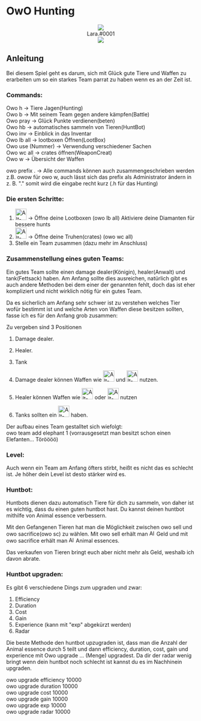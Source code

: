 # OwO Hunting
<p align="center">
  <img src="https://discord.com/assets/a72f391b6469dda5077b1de1fcc4d18f.svg" alt=" "/><br>Lara.#0001<br>
  <img src="https://cdn.discordapp.com/avatars/502102413226803202/a_6092d40593a3ecd3a57beee96ab0e97f.gif?size=128" alt=" "/>
</p>

## Anleitung

Bei diesem Spiel geht es darum, sich mit Glück gute Tiere und Waffen zu erarbeiten um so ein starkes Team parrat zu haben wenn es an der Zeit ist. 

### Commands:

Owo h -> Tiere Jagen(Hunting) <br>
Owo b -> Mit seinem Team gegen andere kämpfen(Battle)<br>
Owo pray -> Glück Punkte verdienen(beten)<br>
Owo hb -> automatisches sammeln von Tieren(HuntBot)<br> 
Owo inv -> Einblick in das Inventar <br>
Owo lb all -> lootboxen Öffnen(LootBox)<br>
Owo use (Nummer) -> Verwendung verschiedener Sachen<br> 
Owo wc all -> crates öffnen(WeaponCreat) <br>
Owo w -> Übersicht der Waffen <br>

owo prefix . -> Alle commands können auch zusammengeschrieben werden z.B. owow für owo w, auch lässt sich das prefix als Administrator ändern in z. B. "." somit wird die eingabe recht kurz (.h für das Hunting)

### Die ersten Schritte:
1. <img src="https://cdn.discordapp.com/emojis/630496019989266432.png?v=1" alt="Alt-Text" title="" width="30" height="30"/> -> Öffne deine Lootboxen (owo lb all)
   Aktiviere deine Diamanten für bessere hunts 
2. <img src="https://cdn.discordapp.com/emojis/621848189133258756.png?v=1" alt="Alt-Text" title="" width="30" height="30"/> -> Öffne deine Truhen(crates) (owo wc all) 
3. Stelle ein Team zusammen (dazu mehr im Anschluss)

### Zusammenstellung eines guten Teams:

Ein gutes Team sollte einen damage dealer(Königin), healer(Anwalt) und tank(Fettsack) haben. Am Anfang sollte dies ausreichen, natürlich gibt es auch andere Methoden bei dem einer der genannten fehlt, doch das ist eher kompliziert und nicht wirklich nötig für ein gutes Team.

Da es sicherlich am Anfang sehr schwer ist zu verstehen welches Tier wofür bestimmt ist und welche Arten von Waffen diese besitzen sollten, fasse ich es für den Anfang grob zusammen:

Zu vergeben sind 3 Positionen
1. Damage dealer.
2. Healer.  
3. Tank

1. Damage dealer können Waffen wie <img src="https://cdn.discordapp.com/emojis/594613521271095299.png?v=1" alt="Alt-Text" title="" width="30" height="30"/>  und <img src="https://cdn.discordapp.com/emojis/594613521367695364.png?v=1" alt="Alt-Text" title="" width="30" height="30"/>  nutzen.
2. Healer können Waffen wie <img src="https://cdn.discordapp.com/emojis/594613521950441481.png?v=1" alt="Alt-Text" title="" width="30" height="30"/> oder <img src="https://cdn.discordapp.com/emojis/594613521581473851.png?v=1" alt="Alt-Text" title="" width="30" height="30"/> nutzen
3. Tanks sollten ein <img src="https://cdn.discordapp.com/emojis/594613521648713767.png?v=1" alt="Alt-Text" title="" width="30" height="30"/>  haben.

Der aufbau eines Team gestalltet sich wiefolgt:<br>
owo team add elephant 1 (vorrausgesetzt man besitzt schon einen Elefanten... Töröööö)


### Level:

Auch wenn ein Team am Anfang öfters stirbt, heißt es nicht das es schlecht ist. Je höher dein Level ist desto stärker wird es.

### Huntbot:

Huntbots dienen dazu automatisch Tiere für dich zu sammeln, von daher ist es wichtig, dass du einen guten huntbot hast. Du kannst deinen huntbot mithilfe von Animal essence verbessern.

Mit den Gefangenen Tieren hat man die Möglichkeit zwischen owo sell und owo sacrifice(owo sc) zu wählen.
Mit owo sell erhält man <img src="https://cdn.discordapp.com/emojis/416043450337853441.png?v=1" alt="Alt-Text" title="" width="15" height="15"/> Geld und mit owo sacrifice erhält man <img src="https://cdn.discordapp.com/emojis/451638978299428875.gif?v=1" alt="Alt-Text" title="" width="15" height="15"/> Animal essences. 

Das verkaufen von Tieren bringt euch aber nicht mehr als Geld, weshalb ich davon abrate.

### Huntbot upgraden:

Es gibt 6 verschiedene Dings zum upgraden und zwar:
1. Efficiency 
2. Duration 
3. Cost
4. Gain
5. Experience (kann mit "exp" abgekürzt werden)
6. Radar

Die beste Methode den huntbot upzugraden ist, dass man die Anzahl der Animal essence durch 5 teilt und dann efficiency, duration, cost, gain und experience mit Owo upgrade ... (Menge) upgradest. Da dir der radar wenig bringt wenn dein huntbot noch schlecht ist kannst du es im Nachhinein upgraden.

owo upgrade efficiency 10000<br>
owo upgrade duration 10000<br>
owo upgrade cost 10000<br>
owo upgrade gain 10000<br>
owo upgrade exp 10000<br>
owo upgrade radar 10000 <br>



